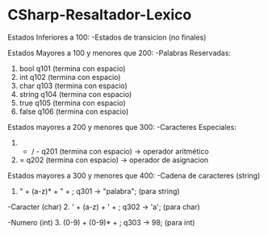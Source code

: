 # CSharp-Resaltador-Lexico

Estados Inferiores a 100:
-Estados de transicion (no finales)

Estados Mayores a 100 y menores que 200:
-Palabras Reservadas:
1. bool    q101 (termina con espacio)
2. int     q102 (termina con espacio)
3. char    q103 (termina con espacio)
4. string  q104 (termina con espacio)
5. true    q105 (termina con espacio)
6. false   q106 (termina con espacio)

Estados mayores a 200 y menores que 300:
-Caracteres Especiales:
1. + / -                   q201 (termina con espacio) -> operador aritmético
2. =                       q202 (termina con espacio) -> operador de asignacion

Estados mayores a 300 y menores que 400:
-Cadena de caracteres (string)
1. " + (a-z)* + " + ;      q301 -> "palabra"; (para string)

-Caracter (char)
2. ' + (a-z) + ' + ;       q302 -> 'a'; (para char)

-Numero (int)
3. (0-9) + (0-9)* + ;      q303 -> 98; (para int)